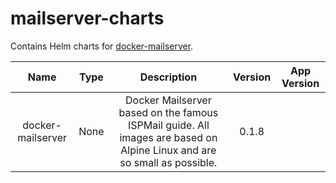 # mailserver-charts
Contains Helm charts for [docker-mailserver](https://github.com/jeboehm/docker-mailserver).

<!-- table_start -->
|        Name       | Type |                                                       Description                                                       | Version | App Version |
| :---------------: | :--: | :---------------------------------------------------------------------------------------------------------------------: | :-----: | :---------: |
| docker-mailserver | None | Docker Mailserver based on the famous ISPMail guide. All images are based on Alpine Linux and are so small as possible. |  0.1.8  |             |
<!-- table_end -->
